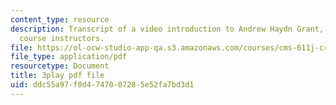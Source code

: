 ```yaml
---
content_type: resource
description: Transcript of a video introduction to Andrew Haydn Grant, one of the
  course instructors.
file: https://ol-ocw-studio-app-qa.s3.amazonaws.com/courses/cms-611j-creating-video-games-fall-2014/ddc55a97f0d4747007285e52fa7bd3d1_8TPJUR378f0.pdf
file_type: application/pdf
resourcetype: Document
title: 3play pdf file
uid: ddc55a97-f0d4-7470-0728-5e52fa7bd3d1
---
```

